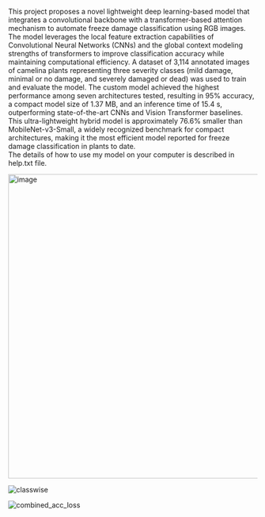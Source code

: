 This project proposes a novel lightweight deep learning-based model that integrates a convolutional backbone with a transformer-based attention mechanism to automate freeze damage classification using RGB images. The model leverages the local feature extraction capabilities of Convolutional Neural Networks (CNNs) and the global context modeling strengths of transformers to improve classification accuracy while maintaining computational efficiency. A dataset of 3,114 annotated images of camelina plants representing three severity classes (mild damage, minimal or no damage, and severely damaged or dead) was used to train and evaluate the model. The custom model achieved the highest performance among seven architectures tested, resulting in 95% accuracy, a compact model size of 1.37 MB, and an inference time of 15.4 s, outperforming state-of-the-art CNNs and Vision Transformer baselines. This ultra-lightweight hybrid model is approximately 76.6% smaller than MobileNet-v3-Small, a widely recognized benchmark for compact architectures, making it the most efficient model reported for freeze damage classification in plants to date. <br>
The details of how to use my model on your computer is described in help.txt file. <br>

<img width="1073" height="614" alt="image" src="https://github.com/user-attachments/assets/08b3122c-7181-48f6-a563-2b31289cac1d" />

![classwise](https://github.com/user-attachments/assets/c1087041-9177-4537-b853-6037ebb923ec)

![combined_acc_loss](https://github.com/user-attachments/assets/5a9fd2ef-ea7f-47d1-b18e-eed5fc002398)

